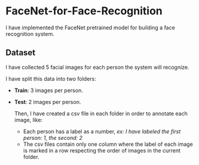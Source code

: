 # FaceNet-for-Face-Recognition
I have implemented the FaceNet pretrained model for building a face recognition system.

## Dataset
I have collected 5 facial images for each person the system will recognize.

I have split this data into two folders: 

- **Train**: 3 images per person.
- **Test**: 2 images per person.

  Then, I have created a csv file in each folder in order to annotate each image, like:

  - Each person has a label as a number, *ex: I have labeled the first person: 1, the second: 2*
  - The csv files contain only one column where the label of each image is marked in a row respecting the order of images in the current folder.
